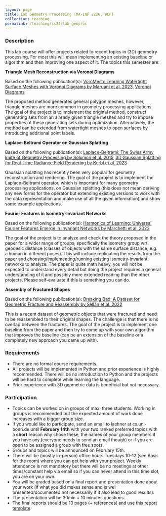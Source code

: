 ```yaml
---
layout: page
title: Lab Geometry Processing (MA-INF 2226, 9CP)
collection: teaching
permalink: /teaching/ss24/lab-geoproc
---
```


### Description

This lab course will offer projects related to recent topics in (3D) geometry processing. For most this will mean implementing an existing baseline or algorithm and then improving one aspect of it. The topics this semester are: 

**Triangle Mesh Reconstruction via Voronoi Diagrams**

Based on the following publication(s): [VoroMesh: Learning Watertight Surface Meshes with Voronoi Diagrams by Maruani et al. 2023](https://nissmar.github.io/voromesh.github.io/), [Voronoi Diagrams](https://en.wikipedia.org/wiki/Voronoi_diagram)

The proposed method generates general polygon meshes, however, triangle meshes are more common in geometry processing applications. The goal of the project is to implement the original method, construct generating sets from an already given triangle meshes and try to impose properties of these generating sets during optimization. Alternatively, the method can be extended from watertight meshes to open surfaces by introducing additional point labels. 


**Laplace-Beltrami Operator on Gaussian Splatting**

Based on the following publication(s): [Laplace-Beltrami: The Swiss Army knife of Geometry Processing by Solomon et al. 2015](https://www.cs.cmu.edu/~kmcrane/Projects/Other/SwissArmyLaplacian.pdf), [3D Gaussian Splatting for Real-Time Radiance Field Rendering by Kerbl et al. 2023](https://arxiv.org/abs/2308.04079)

Gaussian splatting has recently been very popular for geometry reconstruction and rendering. The goal of the project is to implement the Laplace-Beltrami operator, which is important for many geometry processing applications, on Gaussian splatting (this does not mean deriving any new forms for the operator but extending existing versions to work with the data representation and make use of all the given information) and show some example applications. 


**Fourier Features in Isometry-Invariant Networks**

Based on the following publication(s): [Harmonics of Learning: Universal Fourier Features Emerge in Invariant Networks by Marchetti et al. 2023](https://arxiv.org/pdf/2312.08550.pdf)

The goal of the project is to analyze and check the theory proposed in the paper for a wider range of groups, specifically the isometry group wrt. geodesic distance (classes of objects with the same surface distance, e.g. a human in different poses). This will include replicating the results from the paper and choosing/implementing/running existing isometry-invariant networks to analyze. The paper is quite math heavy, you will not be expected to understand every detail but doing the project requires a general understanding of it and possibly more extended reading than the other projects. Please self-evaluate if this is something you can do. 


**Assembly of Fractured Shapes**

Based on the following publication(s): [Breaking Bad: A Dataset for Geometric Fracture and Reassembly by Sellán et al. 2022](https://arxiv.org/pdf/2210.11463.pdf)

This is a recent dataset of geometric objects that were fractured and need to be reassembled to their original shapes. The challenge is that there is no overlap between the fractures. The goal of the project is to implement one baseline from the paper and then try to come up with your own algorithm that improves the baseline (can be an extension of the baseline or a completely new approach you came up with). 


### Requirements

* There are no formal course requirements.
* All projects will be implemented in Python and prior experience is highly recommended. There will be no introduction to Python and the projects will be hard to complete while learning the language. 
* Prior experience with 3D geometric data is beneficial but not necessary. 

### Participation

* Topics can be worked on in groups of max. three students. Working in groups is recommended but the expected amount of work done increases with a bigger group size. 
* If you would like to participate, send an email to laehner at cs.uni-bonn.de until **February 14th** with your two ranked preferred topics with a **short** reason why chose these, the names of your group members if you have any (everyone needs to send an email though) or if you are open to be assigned a group with free spots. 
* Groups and topics will be announced on February 15th.
* There will be (mostly in-person) office hours Tuesdays 10-12 (see Basis for the room) where you can get help with your project. Weekly attendance is not mandatory but there will be no meetings at other times/constant help via email so if you can never attend in this time slot, you are on your own. 
* You will be graded based on a final report and presentation done about your work (if what you did makes sense and is well presented/documented not necessarily if it also lead to good results). 
* The presentation will be 30min + 10 minutes questions.
* The final reports should be 10 pages (+ references) and use this [report template](https://cg.cs.uni-bonn.de/courses).
